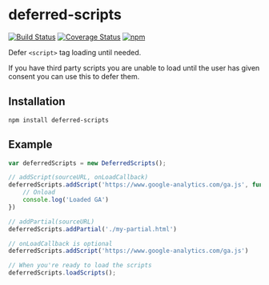 # deferred-scripts

[![Build Status](https://travis-ci.org/nickromano/deferred-scripts.svg?branch=master)](https://travis-ci.org/nickromano/deferred-scripts)
[![Coverage Status](https://coveralls.io/repos/github/nickromano/deferred-scripts/badge.svg?branch=master)](https://coveralls.io/github/nickromano/deferred-scripts?branch=master)
[![npm](https://img.shields.io/npm/v/deferred-scripts.svg)](https://www.npmjs.com/package/deferred-scripts)

Defer `<script>` tag loading until needed.

If you have third party scripts you are unable to load until the user has given consent you can use this to defer them.

## Installation

```
npm install deferred-scripts
```

## Example

```javascript
var deferredScripts = new DeferredScripts();

// addScript(sourceURL, onLoadCallback)
deferredScripts.addScript('https://www.google-analytics.com/ga.js', function() {
	// Onload
	console.log('Loaded GA')
})

// addPartial(sourceURL)
deferredScripts.addPartial('./my-partial.html')

// onLoadCallback is optional
deferredScripts.addScript('https://www.google-analytics.com/ga.js')

// When you're ready to load the scripts
deferredScripts.loadScripts();
```

